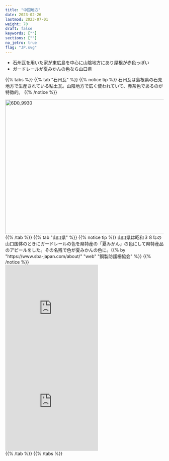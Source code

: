 ```yaml
---
title: "中国地方"
date: 2023-02-26
lastmod: 2023-07-01
weight: 70
draft: false
keywords: [""]
sections: [""]
no_jetro: true
flag: "JP.svg"
---
```




<div class="main-desciption area-description">
    <ul class="rule-list">
        <li>石州瓦を用いた家が東広島を中心に山陰地方にあり屋根が<span class="quiz">赤</span>色っぽい</li>
        <li>ガードレールが<span class="quiz">夏みかん</span>の色なら山口県</li>
    </ul>
</div>


{{% tabs %}}
{{% tab "石州瓦" %}}
{{% notice tip %}}
石州瓦は島根県の石見地方で生産されている粘土瓦。山陰地方で広く使われていて、赤茶色であるのが特徴的。
{{% /notice %}}

<div class="googlemap-if">
<a data-flickr-embed="true" href="https://www.flickr.com/photos/phimee/52872530308/in/photolist-2gQeCSG-3TYvb-dyi7aW-dyi6T1-oWRn8W-2ggaKFS-aHmRVx-2oyaxd9" title="6D0_9930"><img src="https://live.staticflickr.com/65535/52872530308_d759a19711_z.jpg" width="640" height="426" alt="6D0_9930"/></a><script async src="//embedr.flickr.com/assets/client-code.js" charset="utf-8"></script>
</div>
{{% /tab %}}
{{% tab "山口県" %}}
{{% notice tip %}}
山口県は昭和３８年の山口国体のときにガードレールの色を県特産の「<span class="quiz">夏みかん</span>」の色にして県特産品のアピールをした。その名残で色が<span class="quiz">夏みかん</span>の色に。{{% by "https://www.sba-japan.com/about/" "web" "鋼製防護柵協会" %}}
{{% /notice %}}

<div class="googlemap-if">
<iframe src="https://www.google.com/maps/embed?pb=!4v1681477231114!6m8!1m7!1sM1bOX-a5JO9RCjUvwtySpw!2m2!1d34.30446807348519!2d131.5761889631186!3f161.4366904338581!4f-13.368927351182364!5f3.024232545143624" width="295" height="295" style="border:0;" allowfullscreen="" loading="lazy" referrerpolicy="no-referrer-when-downgrade"></iframe>
<iframe src="https://www.google.com/maps/embed?pb=!4v1681477284499!6m8!1m7!1so81hwcW-nANV5GG5wM5DvQ!2m2!1d34.1129498328318!2d132.0033576700296!3f226.73642745995758!4f-9.343796969950645!5f3.325193203789971" width="295" height="295" style="border:0;" allowfullscreen="" loading="lazy" referrerpolicy="no-referrer-when-downgrade"></iframe>
</div>
{{% /tab %}}
{{% /tabs %}}